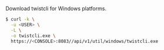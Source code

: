 Download twistcli for Windows platforms.

```bash
$ curl -k \
  -u <USER> \
  -L \
  -o twistcli.exe \
  https://<CONSOLE>:8083//api/v1/util/windows/twistcli.exe
```
